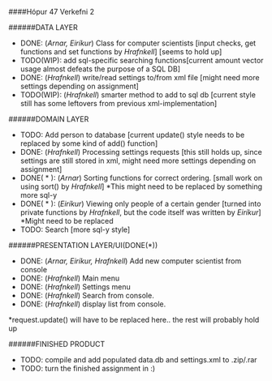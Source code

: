 ####Hópur 47
Verkefni 2


######DATA LAYER
- DONE: (*Arnar, Eiríkur*) Class for computer scientists [input checks, get functions and set functions by *Hrafnkell*] [seems to hold up]
- TODO(WIP): add sql-specific searching functions[current amount vector usage almost defeats the purpose of a SQL DB]
- DONE: (*Hrafnkell*) write/read settings to/from xml file [might need more settings depending on assignment]
- TODO(WIP): (*Hrafnkell*) smarter method to add to sql db [current style still has some leftovers from previous xml-implementation]

######DOMAIN LAYER
- TODO: Add person to database [current update() style needs to be replaced by some kind of add() function]
- DONE: (*Hrafnkell*) Processing settings requests [this still holds up, since settings are still stored in xml, might need more settings depending on assignment]
- DONE( * ): (*Arnar*) Sorting functions for correct ordering. [small work on using sort() by *Hrafnkell*] *This might need to be replaced by something more sql-y
- DONE( * ): (*Eiríkur*) Viewing only people of a certain gender [turned into private functions by *Hrafnkell*, but the code itself was written by *Eiríkur*] *Might need to be replaced
- TODO: Search [more sql-y style]

######PRESENTATION LAYER/UI(DONE(*))
- DONE: (*Arnar, Eiríkur, Hrafnkell*) Add new computer scientist from console
- DONE: (*Hrafnkell*) Main menu
- DONE: (*Hrafnkell*) Settings menu
- DONE: (*Hrafnkell*) Search from console.
- DONE: (*Hrafnkell*) display list from console.

*request.update() will have to be replaced here.. the rest will probably hold up

######FINISHED PRODUCT
- TODO: compile and add populated data.db and settings.xml to .zip/.rar
- TODO: turn the finished assignment in :)